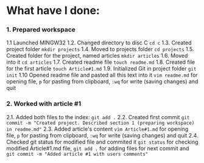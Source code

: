 # What have I done:


### 1. Prepared workspace 

1.1 Launched MINGW32
1.2. Changed directory to disc C
`cd c`
1.3. Created project folder
`mkdir projects`
1.4. Moved to projects folder
`cd projects`
1.5. Created folder for the project, named articles
`mkdir articles`
1.6. Moved into it
`cd articles`
1.7. Created readme file
`touch readme.md`
1.8. Created file for the first article
`touch Article#1.md`
1.9. Initialized Git in project folder
`git init`
1.10 Opened readme file and pasted all this text into it
`vim readme.md` for opening file, `p` for pasting from clipboard, `:wq` for write (saving changes) and quit

### 2. Worked with article #1

2.1. Added both files to the index:
`git add .`
2.2. Created first commit
`git commit -m "Created project. Described section 1 (preparing workspace) in readme.md"`
2.3. Added article's content
`vim Article#1.md` for opening file, `p` for pasting from clipboard, `:wq` for write (saving changes) and quit
2.4. Checked git status for modified file and commited it
`git status` for checking modified Article#1.md file, `git add .` for adding files for next commit and `git commit -m "Added article #1 with users comments"`